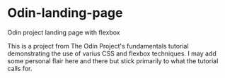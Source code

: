 # Odin-landing-page

Odin project landing page with flexbox

This is a project from The Odin Project's fundamentals tutorial demonstrating the use of varius CSS and flexbox techniques. I may add some personal flair here and there but stick primarily to what the tutorial calls for.
